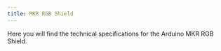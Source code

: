 ```yaml
---
title: MKR RGB Shield
---
```


<TechSpecDescription>
Here you will find the technical specifications for the Arduino MKR RGB Shield.
</TechSpecDescription>